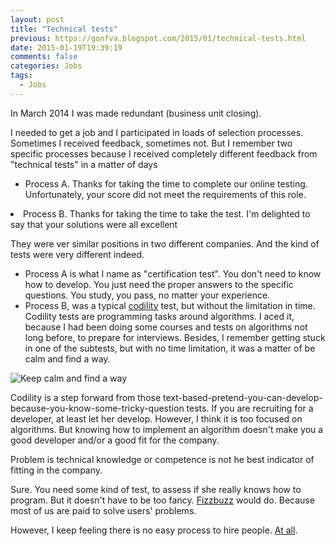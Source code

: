 ```yaml
---
layout: post
title: "Technical tests"
previous: https://gonfva.blogspot.com/2015/01/technical-tests.html
date: 2015-01-19T19:39:19
comments: false
categories: Jobs
tags:
  - Jobs
---
```


In March 2014 I was made redundant (business unit closing).


I needed to get a job and I participated in loads of selection processes. Sometimes I received feedback, sometimes not. But I remember two specific processes because I received completely different feedback from "technical tests" in a matter of days

+ Process A. Thanks for taking the time to complete our online testing. Unfortunately, your score did not meet the requirements of this role.</li></ul>
+ Process B. Thanks for taking the time to take the test. I'm delighted to say that your solutions were all excellent</li></ul>

They were ver similar positions in two different companies. And the kind of tests were very different indeed.

+ Process A is what I name as "certification test". You don't need to know how to develop. You just need the proper answers to the specific questions. You study, you pass, no matter your experience.
+ Process B, was a typical [codility](https://codility.com/) test, but without the limitation in time. Codility tests are programming tasks around algorithms. I aced it, because I had been doing some courses and tests on algorithms not long before, to prepare for interviews. Besides, I remember getting stuck in one of the subtests, but with no time limitation, it was a matter of be calm and find a way.

![Keep calm and find a way](http://4.bp.blogspot.com/-DG-IRQDmvfI/VLwlIE4AaJI/AAAAAAAAAuA/vusqrHmk-Kw/s1600/becalm.PNG)

Codility is a step forward from those text-based-pretend-you-can-develop-because-you-know-some-tricky-question tests. If you are recruiting for a developer, at least let her develop. However, I think it is too focused on algorithms. But knowing how to implement an algorithm doesn't make you a good developer and/or a good fit for the company.


Problem is technical knowledge or competence is not he best indicator of fitting in the company.


Sure. You need some kind of test, to assess if she really knows how to program. But it doesn't have to be too fancy. [Fizzbuzz](http://blog.codinghorror.com/why-cant-programmers-program/) would do. Because most of us are paid to solve users' problems.


However, I keep feeling there is no easy process to hire people. [At all](http://blog.codinghorror.com/how-to-hire-a-programmer/).

